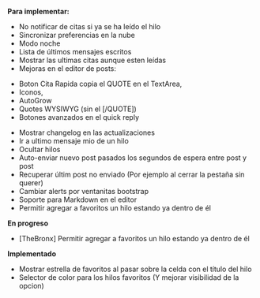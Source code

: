 **Para implementar:**

 * No notificar de citas si ya se ha leído el hilo
 * Sincronizar preferencias en la nube
 * Modo noche
 * Lista de últimos mensajes escritos
 * Mostrar las ultimas citas aunque esten leídas
 * Mejoras en el editor de posts:<br>
  + Boton Cita Rapida copia el QUOTE en el TextArea,
  + Iconos, 
  + AutoGrow
  + Quotes WYSIWYG (sin el [/QUOTE])
  + Botones avanzados en el quick reply
 * Mostrar changelog en las actualizaciones
 * Ir a ultimo mensaje mio de un hilo
 * Ocultar hilos
 * Auto-enviar nuevo post pasados los segundos de espera entre post y post
 * Recuperar últim post no enviado (Por ejemplo al cerrar la pestaña sin querer)
 * Cambiar alerts por ventanitas bootstrap
 * Soporte para Markdown en el editor
 * Permitir agregar a favoritos un hilo estando ya dentro de él

**En progreso**
 - [TheBronx] Permitir agregar a favoritos un hilo estando ya dentro de él

**Implementado**
 * Mostrar estrella de favoritos al pasar sobre la celda con el título del hilo
 * Selector de color para los hilos favoritos (Y mejorar visibilidad de la opcion) 

